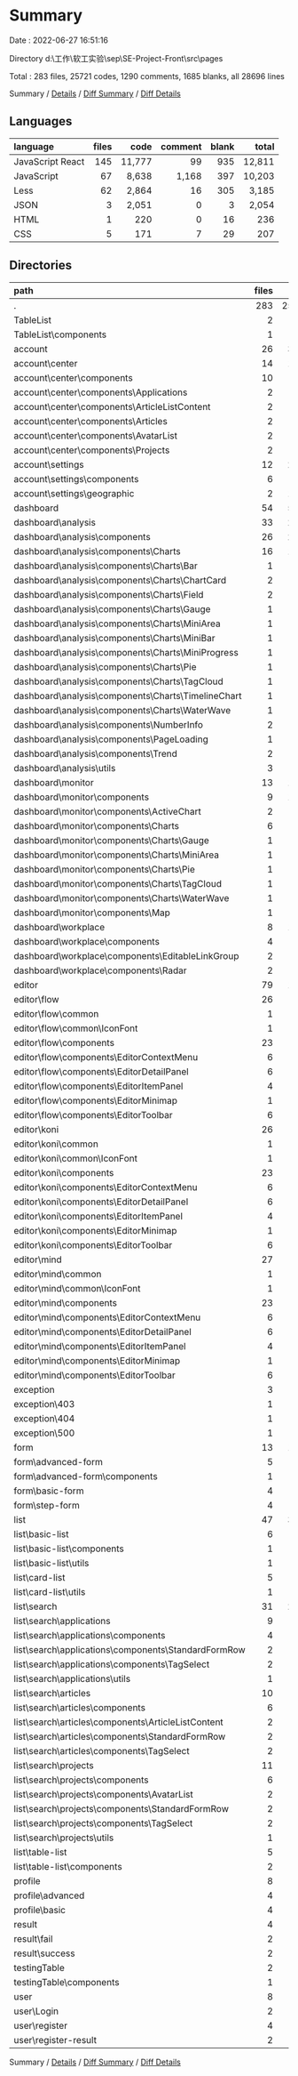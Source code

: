 # Summary

Date : 2022-06-27 16:51:16

Directory d:\\工作\\软工实验\\sep\\SE-Project-Front\\src\\pages

Total : 283 files,  25721 codes, 1290 comments, 1685 blanks, all 28696 lines

Summary / [Details](details.md) / [Diff Summary](diff.md) / [Diff Details](diff-details.md)

## Languages
| language | files | code | comment | blank | total |
| :--- | ---: | ---: | ---: | ---: | ---: |
| JavaScript React | 145 | 11,777 | 99 | 935 | 12,811 |
| JavaScript | 67 | 8,638 | 1,168 | 397 | 10,203 |
| Less | 62 | 2,864 | 16 | 305 | 3,185 |
| JSON | 3 | 2,051 | 0 | 3 | 2,054 |
| HTML | 1 | 220 | 0 | 16 | 236 |
| CSS | 5 | 171 | 7 | 29 | 207 |

## Directories
| path | files | code | comment | blank | total |
| :--- | ---: | ---: | ---: | ---: | ---: |
| . | 283 | 25,721 | 1,290 | 1,685 | 28,696 |
| TableList | 2 | 549 | 29 | 23 | 601 |
| TableList\\components | 1 | 194 | 0 | 3 | 197 |
| account | 26 | 3,683 | 10 | 153 | 3,846 |
| account\\center | 14 | 1,040 | 6 | 84 | 1,130 |
| account\\center\\components | 10 | 489 | 3 | 44 | 536 |
| account\\center\\components\\Applications | 2 | 171 | 2 | 10 | 183 |
| account\\center\\components\\ArticleListContent | 2 | 51 | 0 | 6 | 57 |
| account\\center\\components\\Articles | 2 | 66 | 0 | 6 | 72 |
| account\\center\\components\\AvatarList | 2 | 99 | 0 | 14 | 113 |
| account\\center\\components\\Projects | 2 | 102 | 1 | 8 | 111 |
| account\\settings | 12 | 2,643 | 4 | 69 | 2,716 |
| account\\settings\\components | 6 | 455 | 0 | 38 | 493 |
| account\\settings\\geographic | 2 | 1,922 | 0 | 2 | 1,924 |
| dashboard | 54 | 5,489 | 48 | 475 | 6,012 |
| dashboard\\analysis | 33 | 2,874 | 21 | 261 | 3,156 |
| dashboard\\analysis\\components | 26 | 2,261 | 17 | 192 | 2,470 |
| dashboard\\analysis\\components\\Charts | 16 | 1,489 | 15 | 158 | 1,662 |
| dashboard\\analysis\\components\\Charts\\Bar | 1 | 114 | 0 | 11 | 125 |
| dashboard\\analysis\\components\\Charts\\ChartCard | 2 | 165 | 0 | 14 | 179 |
| dashboard\\analysis\\components\\Charts\\Field | 2 | 25 | 0 | 5 | 30 |
| dashboard\\analysis\\components\\Charts\\Gauge | 1 | 161 | 0 | 11 | 172 |
| dashboard\\analysis\\components\\Charts\\MiniArea | 1 | 110 | 0 | 3 | 113 |
| dashboard\\analysis\\components\\Charts\\MiniBar | 1 | 40 | 0 | 4 | 44 |
| dashboard\\analysis\\components\\Charts\\MiniProgress | 1 | 43 | 0 | 3 | 46 |
| dashboard\\analysis\\components\\Charts\\Pie | 1 | 241 | 4 | 26 | 271 |
| dashboard\\analysis\\components\\Charts\\TagCloud | 1 | 165 | 5 | 20 | 190 |
| dashboard\\analysis\\components\\Charts\\TimelineChart | 1 | 127 | 2 | 8 | 137 |
| dashboard\\analysis\\components\\Charts\\WaterWave | 1 | 207 | 4 | 35 | 246 |
| dashboard\\analysis\\components\\NumberInfo | 2 | 115 | 0 | 5 | 120 |
| dashboard\\analysis\\components\\PageLoading | 1 | 11 | 1 | 2 | 14 |
| dashboard\\analysis\\components\\Trend | 2 | 58 | 0 | 8 | 66 |
| dashboard\\analysis\\utils | 3 | 111 | 3 | 18 | 132 |
| dashboard\\monitor | 13 | 1,445 | 22 | 138 | 1,605 |
| dashboard\\monitor\\components | 9 | 1,220 | 13 | 127 | 1,360 |
| dashboard\\monitor\\components\\ActiveChart | 2 | 132 | 0 | 14 | 146 |
| dashboard\\monitor\\components\\Charts | 6 | 946 | 13 | 110 | 1,069 |
| dashboard\\monitor\\components\\Charts\\Gauge | 1 | 161 | 0 | 11 | 172 |
| dashboard\\monitor\\components\\Charts\\MiniArea | 1 | 110 | 0 | 3 | 113 |
| dashboard\\monitor\\components\\Charts\\Pie | 1 | 241 | 4 | 27 | 272 |
| dashboard\\monitor\\components\\Charts\\TagCloud | 1 | 165 | 5 | 20 | 190 |
| dashboard\\monitor\\components\\Charts\\WaterWave | 1 | 207 | 4 | 35 | 246 |
| dashboard\\monitor\\components\\Map | 1 | 142 | 0 | 3 | 145 |
| dashboard\\workplace | 8 | 1,170 | 5 | 76 | 1,251 |
| dashboard\\workplace\\components | 4 | 274 | 2 | 32 | 308 |
| dashboard\\workplace\\components\\EditableLinkGroup | 2 | 46 | 0 | 5 | 51 |
| dashboard\\workplace\\components\\Radar | 2 | 228 | 2 | 27 | 257 |
| editor | 79 | 1,895 | 0 | 246 | 2,141 |
| editor\\flow | 26 | 585 | 0 | 82 | 667 |
| editor\\flow\\common | 1 | 5 | 0 | 1 | 6 |
| editor\\flow\\common\\IconFont | 1 | 5 | 0 | 1 | 6 |
| editor\\flow\\components | 23 | 505 | 0 | 72 | 577 |
| editor\\flow\\components\\EditorContextMenu | 6 | 108 | 0 | 19 | 127 |
| editor\\flow\\components\\EditorDetailPanel | 6 | 163 | 0 | 21 | 184 |
| editor\\flow\\components\\EditorItemPanel | 4 | 116 | 0 | 10 | 126 |
| editor\\flow\\components\\EditorMinimap | 1 | 8 | 0 | 3 | 11 |
| editor\\flow\\components\\EditorToolbar | 6 | 110 | 0 | 19 | 129 |
| editor\\koni | 26 | 592 | 0 | 81 | 673 |
| editor\\koni\\common | 1 | 5 | 0 | 1 | 6 |
| editor\\koni\\common\\IconFont | 1 | 5 | 0 | 1 | 6 |
| editor\\koni\\components | 23 | 505 | 0 | 70 | 575 |
| editor\\koni\\components\\EditorContextMenu | 6 | 108 | 0 | 18 | 126 |
| editor\\koni\\components\\EditorDetailPanel | 6 | 163 | 0 | 21 | 184 |
| editor\\koni\\components\\EditorItemPanel | 4 | 116 | 0 | 10 | 126 |
| editor\\koni\\components\\EditorMinimap | 1 | 8 | 0 | 3 | 11 |
| editor\\koni\\components\\EditorToolbar | 6 | 110 | 0 | 18 | 128 |
| editor\\mind | 27 | 718 | 0 | 83 | 801 |
| editor\\mind\\common | 1 | 5 | 0 | 1 | 6 |
| editor\\mind\\common\\IconFont | 1 | 5 | 0 | 1 | 6 |
| editor\\mind\\components | 23 | 505 | 0 | 71 | 576 |
| editor\\mind\\components\\EditorContextMenu | 6 | 108 | 0 | 18 | 126 |
| editor\\mind\\components\\EditorDetailPanel | 6 | 163 | 0 | 21 | 184 |
| editor\\mind\\components\\EditorItemPanel | 4 | 116 | 0 | 10 | 126 |
| editor\\mind\\components\\EditorMinimap | 1 | 8 | 0 | 3 | 11 |
| editor\\mind\\components\\EditorToolbar | 6 | 110 | 0 | 19 | 129 |
| exception | 3 | 51 | 0 | 3 | 54 |
| exception\\403 | 1 | 17 | 0 | 1 | 18 |
| exception\\404 | 1 | 17 | 0 | 1 | 18 |
| exception\\500 | 1 | 17 | 0 | 1 | 18 |
| form | 13 | 1,266 | 5 | 80 | 1,351 |
| form\\advanced-form | 5 | 815 | 3 | 53 | 871 |
| form\\advanced-form\\components | 1 | 222 | 1 | 29 | 252 |
| form\\basic-form | 4 | 205 | 1 | 14 | 220 |
| form\\step-form | 4 | 246 | 1 | 13 | 260 |
| list | 47 | 3,814 | 44 | 302 | 4,160 |
| list\\basic-list | 6 | 745 | 4 | 49 | 798 |
| list\\basic-list\\components | 1 | 117 | 0 | 5 | 122 |
| list\\basic-list\\utils | 1 | 46 | 2 | 3 | 51 |
| list\\card-list | 5 | 355 | 3 | 25 | 383 |
| list\\card-list\\utils | 1 | 46 | 2 | 3 | 51 |
| list\\search | 31 | 2,096 | 10 | 166 | 2,272 |
| list\\search\\applications | 9 | 640 | 4 | 45 | 689 |
| list\\search\\applications\\components | 4 | 233 | 0 | 27 | 260 |
| list\\search\\applications\\components\\StandardFormRow | 2 | 103 | 0 | 9 | 112 |
| list\\search\\applications\\components\\TagSelect | 2 | 130 | 0 | 18 | 148 |
| list\\search\\applications\\utils | 1 | 46 | 2 | 3 | 51 |
| list\\search\\articles | 10 | 689 | 1 | 51 | 741 |
| list\\search\\articles\\components | 6 | 286 | 0 | 31 | 317 |
| list\\search\\articles\\components\\ArticleListContent | 2 | 51 | 0 | 6 | 57 |
| list\\search\\articles\\components\\StandardFormRow | 2 | 105 | 0 | 8 | 113 |
| list\\search\\articles\\components\\TagSelect | 2 | 130 | 0 | 17 | 147 |
| list\\search\\projects | 11 | 691 | 4 | 58 | 753 |
| list\\search\\projects\\components | 6 | 334 | 0 | 39 | 373 |
| list\\search\\projects\\components\\AvatarList | 2 | 99 | 0 | 14 | 113 |
| list\\search\\projects\\components\\StandardFormRow | 2 | 105 | 0 | 8 | 113 |
| list\\search\\projects\\components\\TagSelect | 2 | 130 | 0 | 17 | 147 |
| list\\search\\projects\\utils | 1 | 46 | 2 | 3 | 51 |
| list\\table-list | 5 | 618 | 27 | 62 | 707 |
| list\\table-list\\components | 2 | 158 | 0 | 6 | 164 |
| profile | 8 | 879 | 0 | 40 | 919 |
| profile\\advanced | 4 | 556 | 0 | 22 | 578 |
| profile\\basic | 4 | 323 | 0 | 18 | 341 |
| result | 4 | 226 | 0 | 7 | 233 |
| result\\fail | 2 | 82 | 0 | 3 | 85 |
| result\\success | 2 | 144 | 0 | 4 | 148 |
| testingTable | 2 | 404 | 9 | 18 | 431 |
| testingTable\\components | 1 | 0 | 0 | 1 | 1 |
| user | 8 | 716 | 3 | 66 | 785 |
| user\\Login | 2 | 313 | 2 | 25 | 340 |
| user\\register | 4 | 347 | 1 | 37 | 385 |
| user\\register-result | 2 | 56 | 0 | 4 | 60 |

Summary / [Details](details.md) / [Diff Summary](diff.md) / [Diff Details](diff-details.md)